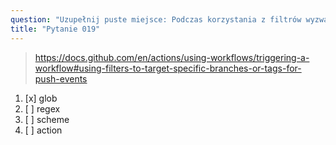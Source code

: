 ```yaml
---
question: "Uzupełnij puste miejsce: Podczas korzystania z filtrów wyzwalaczy zdarzeń `push` możesz używać wzorców <____>, aby celować w wiele gałęzi"
title: "Pytanie 019"
---
```


> https://docs.github.com/en/actions/using-workflows/triggering-a-workflow#using-filters-to-target-specific-branches-or-tags-for-push-events
1. [x] glob
1. [ ] regex
1. [ ] scheme
1. [ ] action
